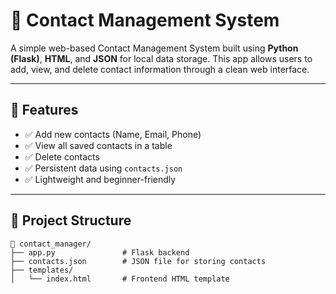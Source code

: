 # 📇 Contact Management System

A simple web-based Contact Management System built using **Python (Flask)**, **HTML**, and **JSON** for local data storage. This app allows users to add, view, and delete contact information through a clean web interface.

---

## 🔧 Features

- ✅ Add new contacts (Name, Email, Phone)
- ✅ View all saved contacts in a table
- ✅ Delete contacts
- ✅ Persistent data using `contacts.json`
- ✅ Lightweight and beginner-friendly

---

## 📁 Project Structure
```text
📁 contact_manager/
├── app.py               # Flask backend
├── contacts.json        # JSON file for storing contacts
├── templates/
│   └── index.html       # Frontend HTML template
